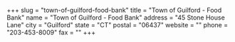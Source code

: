 +++
slug = "town-of-guilford-food-bank"
title = "Town of Guilford - Food Bank"
name = "Town of Guilford - Food Bank"
address = "45 Stone House Lane"
city = "Guilford"
state = "CT"
postal = "06437"
website = ""
phone = "203-453-8009"
fax = ""
+++
